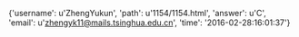 {'username': u'ZhengYukun', 'path': u'1154/1154.html', 'answer': u'C', 'email': u'zhengyk11@mails.tsinghua.edu.cn', 'time': '2016-02-28:16:01:37'}